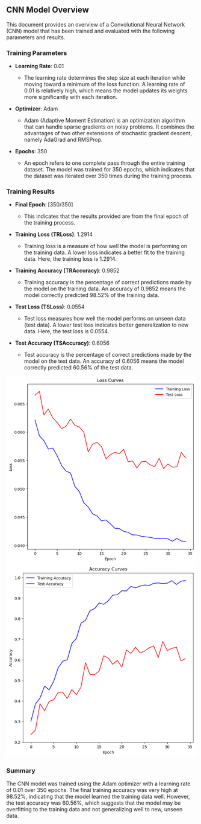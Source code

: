 ## CNN Model Overview

This document provides an overview of a Convolutional Neural Network (CNN) model that has been trained and evaluated with the following parameters and results.

### Training Parameters

- **Learning Rate**: 0.01

  - The learning rate determines the step size at each iteration while moving toward a minimum of the loss function. A learning rate of 0.01 is relatively high, which means the model updates its weights more significantly with each iteration.

- **Optimizer**: Adam

  - Adam (Adaptive Moment Estimation) is an optimization algorithm that can handle sparse gradients on noisy problems. It combines the advantages of two other extensions of stochastic gradient descent, namely AdaGrad and RMSProp.

- **Epochs**: 350
  - An epoch refers to one complete pass through the entire training dataset. The model was trained for 350 epochs, which indicates that the dataset was iterated over 350 times during the training process.

### Training Results

- **Final Epoch**: [350/350]

  - This indicates that the results provided are from the final epoch of the training process.

- **Training Loss (TRLoss)**: 1.2914

  - Training loss is a measure of how well the model is performing on the training data. A lower loss indicates a better fit to the training data. Here, the training loss is 1.2914.

- **Training Accuracy (TRAccuracy)**: 0.9852

  - Training accuracy is the percentage of correct predictions made by the model on the training data. An accuracy of 0.9852 means the model correctly predicted 98.52% of the training data.

- **Test Loss (TSLoss)**: 0.0554

  - Test loss measures how well the model performs on unseen data (test data). A lower test loss indicates better generalization to new data. Here, the test loss is 0.0554.

- **Test Accuracy (TSAccuracy)**: 0.6056
  - Test accuracy is the percentage of correct predictions made by the model on the test data. An accuracy of 0.6056 means the model correctly predicted 60.56% of the test data.

![alt text](image.png)
![alt text](image-1.png)

### Summary

The CNN model was trained using the Adam optimizer with a learning rate of 0.01 over 350 epochs. The final training accuracy was very high at 98.52%, indicating that the model learned the training data well. However, the test accuracy was 60.56%, which suggests that the model may be overfitting to the training data and not generalizing well to new, unseen data.
